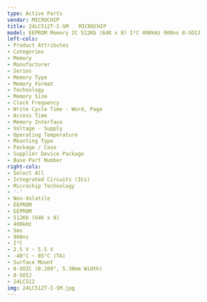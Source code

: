 ```yaml
---
type: Active Parts
vendor: MICROCHIP
title: 24LC512T-I-SM　　MICROCHIP
model: EEPROM Memory IC 512Kb (64K x 8) I²C 400kHz 900ns 8-SOIJ
left-cols:
- Product Attributes
- Categories
- Memory
- Manufacturer
- Series
- Memory Type
- Memory Format
- Technology
- Memory Size
- Clock Frequency
- Write Cycle Time - Word, Page
- Access Time
- Memory Interface
- Voltage - Supply
- Operating Temperature
- Mounting Type
- Package / Case
- Supplier Device Package
- Base Part Number
right-cols:
- Select All
- Integrated Circuits (ICs)
- Microchip Technology
- '-'
- Non-Volatile
- EEPROM
- EEPROM
- 512Kb (64K x 8)
- 400kHz
- 5ms
- 900ns
- I²C
- 2.5 V ~ 5.5 V
- -40°C ~ 85°C (TA)
- Surface Mount
- 8-SOIC (0.209", 5.30mm Width)
- 8-SOIJ
- 24LC512
img: 24LC512T-I-SM.jpg
---
```

